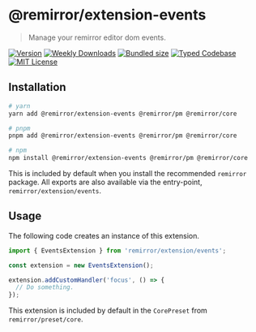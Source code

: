 # @remirror/extension-events

> Manage your remirror editor dom events.

[![Version][version]][npm] [![Weekly Downloads][downloads-badge]][npm] [![Bundled size][size-badge]][size] [![Typed Codebase][typescript]](#) [![MIT License][license]](#)

[version]: https://flat.badgen.net/npm/v/@remirror/extension-events/next
[npm]: https://npmjs.com/package/@remirror/extension-events/v/next
[license]: https://flat.badgen.net/badge/license/MIT/purple
[size]: https://bundlephobia.com/result?p=@remirror/extension-events@next
[size-badge]: https://flat.badgen.net/bundlephobia/minzip/@remirror/extension-events
[typescript]: https://flat.badgen.net/badge/icon/TypeScript?icon=typescript&label
[downloads-badge]: https://badgen.net/npm/dw/@remirror/extension-events/red?icon=npm

## Installation

```bash
# yarn
yarn add @remirror/extension-events @remirror/pm @remirror/core

# pnpm
pnpm add @remirror/extension-events @remirror/pm @remirror/core

# npm
npm install @remirror/extension-events @remirror/pm @remirror/core
```

This is included by default when you install the recommended `remirror` package. All exports are also available via the entry-point, `remirror/extension/events`.

## Usage

The following code creates an instance of this extension.

```ts
import { EventsExtension } from 'remirror/extension/events';

const extension = new EventsExtension();

extension.addCustomHandler('focus', () => {
  // Do something.
});
```

This extension is included by default in the `CorePreset` from `remirror/preset/core`.

